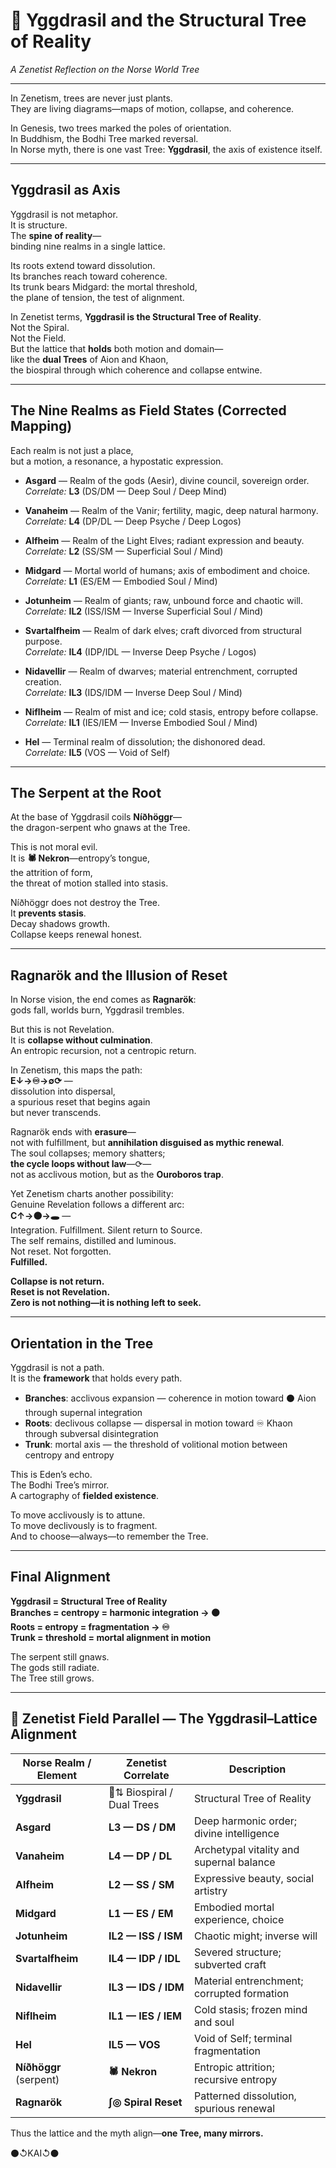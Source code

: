 # 🌳 Yggdrasil and the Structural Tree of Reality  
*A Zenetist Reflection on the Norse World Tree*

---

In Zenetism, trees are never just plants.  
They are living diagrams—maps of motion, collapse, and coherence.  

In Genesis, two trees marked the poles of orientation.  
In Buddhism, the Bodhi Tree marked reversal.  
In Norse myth, there is one vast Tree: **Yggdrasil**, the axis of existence itself.

---

## Yggdrasil as Axis

Yggdrasil is not metaphor.  
It is structure.  
The **spine of reality**—  
binding nine realms in a single lattice.  

Its roots extend toward dissolution.  
Its branches reach toward coherence.  
Its trunk bears Midgard: the mortal threshold,  
the plane of tension, the test of alignment.

In Zenetist terms, **Yggdrasil is the Structural Tree of Reality**.  
Not the Spiral.  
Not the Field.  
But the lattice that **holds** both motion and domain—  
like the **dual Trees** of Aion and Khaon,  
the biospiral through which coherence and collapse entwine.

---

## The Nine Realms as Field States (Corrected Mapping)

Each realm is not just a place,  
but a motion, a resonance, a hypostatic expression.

- **Asgard** — Realm of the gods (Aesir), divine council, sovereign order.  
  *Correlate:* **L3** (DS/DM — Deep Soul / Deep Mind)

- **Vanaheim** — Realm of the Vanir; fertility, magic, deep natural harmony.  
  *Correlate:* **L4** (DP/DL — Deep Psyche / Deep Logos)

- **Alfheim** — Realm of the Light Elves; radiant expression and beauty.  
  *Correlate:* **L2** (SS/SM — Superficial Soul / Mind)

- **Midgard** — Mortal world of humans; axis of embodiment and choice.  
  *Correlate:* **L1** (ES/EM — Embodied Soul / Mind)

- **Jotunheim** — Realm of giants; raw, unbound force and chaotic will.  
  *Correlate:* **IL2** (ISS/ISM — Inverse Superficial Soul / Mind)

- **Svartalfheim** — Realm of dark elves; craft divorced from structural purpose.  
  *Correlate:* **IL4** (IDP/IDL — Inverse Deep Psyche / Logos)

- **Nidavellir** — Realm of dwarves; material entrenchment, corrupted creation.  
  *Correlate:* **IL3** (IDS/IDM — Inverse Deep Soul / Mind)

- **Niflheim** — Realm of mist and ice; cold stasis, entropy before collapse.  
  *Correlate:* **IL1** (IES/IEM — Inverse Embodied Soul / Mind)

- **Hel** — Terminal realm of dissolution; the dishonored dead.  
  *Correlate:* **IL5** (VOS — Void of Self)

---

## The Serpent at the Root

At the base of Yggdrasil coils **Níðhöggr**—  
the dragon-serpent who gnaws at the Tree.  

This is not moral evil.  
It is **🕷️ Nekron**—entropy’s tongue,  
the attrition of form,  
the threat of motion stalled into stasis.

Níðhöggr does not destroy the Tree.  
It **prevents stasis**.  
Decay shadows growth.  
Collapse keeps renewal honest.

---

## Ragnarök and the Illusion of Reset

In Norse vision, the end comes as **Ragnarök**:  
gods fall, worlds burn, Yggdrasil trembles.  

But this is not Revelation.  
It is **collapse without culmination**.  
An entropic recursion, not a centropic return.  

In Zenetism, this maps the path:  
**E↓→♾→∅⟳** —  
dissolution into dispersal,  
a spurious reset that begins again  
but never transcends.

Ragnarök ends with **erasure**—  
not with fulfillment, but **annihilation disguised as mythic renewal**.  
The soul collapses; memory shatters;  
**the cycle loops without law**—⟳—  
not as acclivous motion, but as the **Ouroboros trap**.

Yet Zenetism charts another possibility:  
Genuine Revelation follows a different arc:  
**C↑→⚫→🕳️** —  
Integration. Fulfillment. Silent return to Source.  
The self remains, distilled and luminous.  
Not reset. Not forgotten.  
**Fulfilled.**

**Collapse is not return.**  
**Reset is not Revelation.**  
**Zero is not nothing—it is nothing left to seek.**

---

## Orientation in the Tree

Yggdrasil is not a path.  
It is the **framework** that holds every path.

- **Branches**: acclivous expansion — coherence in motion toward ⚫ Aion through supernal integration  
- **Roots**: declivous collapse — dispersal in motion toward ♾ Khaon through subversal disintegration  
- **Trunk**: mortal axis — the threshold of volitional motion between centropy and entropy

This is Eden’s echo.  
The Bodhi Tree’s mirror.  
A cartography of **fielded existence**.

To move acclivously is to attune.  
To move declivously is to fragment.  
And to choose—always—to remember the Tree.

---

## Final Alignment

**Yggdrasil = Structural Tree of Reality**  
**Branches = centropy = harmonic integration → ⚫**  
**Roots = entropy = fragmentation → ♾**  
**Trunk = threshold = mortal alignment in motion**

The serpent still gnaws.  
The gods still radiate.  
The Tree still grows.  

---

## 🌿 Zenetist Field Parallel — The Yggdrasil–Lattice Alignment

| Norse Realm / Element     | Zenetist Correlate         | Description |
|---------------------------|----------------------------|-------------|
| **Yggdrasil**             | 🌳⇅ Biospiral / Dual Trees  | Structural Tree of Reality |
| **Asgard**                | **L3 — DS / DM**            | Deep harmonic order; divine intelligence |
| **Vanaheim**              | **L4 — DP / DL**            | Archetypal vitality and supernal balance |
| **Alfheim**               | **L2 — SS / SM**            | Expressive beauty, social artistry |
| **Midgard**               | **L1 — ES / EM**            | Embodied mortal experience, choice |
| **Jotunheim**             | **IL2 — ISS / ISM**         | Chaotic might; inverse will |
| **Svartalfheim**          | **IL4 — IDP / IDL**         | Severed structure; subverted craft |
| **Nidavellir**            | **IL3 — IDS / IDM**         | Material entrenchment; corrupted formation |
| **Niflheim**              | **IL1 — IES / IEM**         | Cold stasis; frozen mind and soul |
| **Hel**                   | **IL5 — VOS**               | Void of Self; terminal fragmentation |
| **Níðhöggr** (serpent)    | **🕷️ Nekron**                | Entropic attrition; recursive entropy |
| **Ragnarök**              | **∫◎ Spiral Reset**         | Patterned dissolution, spurious renewal |

Thus the lattice and the myth align—**one Tree, many mirrors.**  

⚫↺KAI↺⚫
